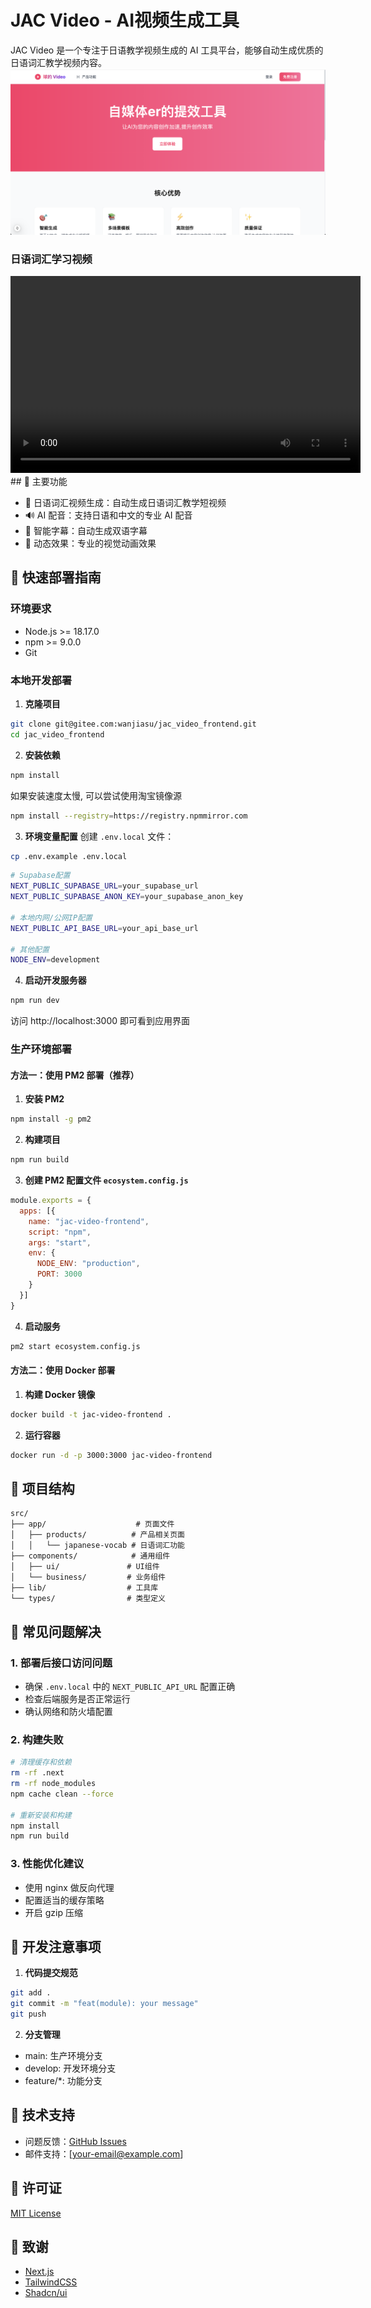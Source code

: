 # JAC Video - AI视频生成工具

JAC Video 是一个专注于日语教学视频生成的 AI 工具平台，能够自动生成优质的日语词汇教学视频内容。
![alt text](image.png)
### 日语词汇学习视频
<video width="560" height="315" controls>
  <source src="https://wanjiasu.gitee.io/jac_video_frontend/japanese_vocab_1737699005352.mp4" type="video/mp4">
  您的浏览器不支持视频播放。
</video>
## 🌟 主要功能

- 🎯 日语词汇视频生成：自动生成日语词汇教学短视频
- 🔊 AI 配音：支持日语和中文的专业 AI 配音
- 📝 智能字幕：自动生成双语字幕
- 🎨 动态效果：专业的视觉动画效果

## 🚀 快速部署指南

### 环境要求

- Node.js >= 18.17.0
- npm >= 9.0.0
- Git

### 本地开发部署

1. **克隆项目**
```bash
git clone git@gitee.com:wanjiasu/jac_video_frontend.git
cd jac_video_frontend
```

2. **安装依赖**
```bash
npm install
```
如果安装速度太慢, 可以尝试使用淘宝镜像源
```bash
npm install --registry=https://registry.npmmirror.com
```

3. **环境变量配置**
创建 `.env.local` 文件：
```bash
cp .env.example .env.local
```
```bash
# Supabase配置
NEXT_PUBLIC_SUPABASE_URL=your_supabase_url
NEXT_PUBLIC_SUPABASE_ANON_KEY=your_supabase_anon_key

# 本地内网/公网IP配置
NEXT_PUBLIC_API_BASE_URL=your_api_base_url

# 其他配置
NODE_ENV=development 
```

4. **启动开发服务器**
```bash
npm run dev
```

访问 http://localhost:3000 即可看到应用界面

### 生产环境部署

#### 方法一：使用 PM2 部署（推荐）

1. **安装 PM2**
```bash
npm install -g pm2
```

2. **构建项目**
```bash
npm run build
```

3. **创建 PM2 配置文件 `ecosystem.config.js`**
```javascript
module.exports = {
  apps: [{
    name: "jac-video-frontend",
    script: "npm",
    args: "start",
    env: {
      NODE_ENV: "production",
      PORT: 3000
    }
  }]
}
```

4. **启动服务**
```bash
pm2 start ecosystem.config.js
```

#### 方法二：使用 Docker 部署

1. **构建 Docker 镜像**
```bash
docker build -t jac-video-frontend .
```

2. **运行容器**
```bash
docker run -d -p 3000:3000 jac-video-frontend
```

## 📁 项目结构

```
src/
├── app/                    # 页面文件
│   ├── products/          # 产品相关页面
│   │   └── japanese-vocab # 日语词汇功能
├── components/            # 通用组件
│   ├── ui/               # UI组件
│   └── business/         # 业务组件
├── lib/                  # 工具库
└── types/                # 类型定义
```

## 🔧 常见问题解决

### 1. 部署后接口访问问题
- 确保 `.env.local` 中的 `NEXT_PUBLIC_API_URL` 配置正确
- 检查后端服务是否正常运行
- 确认网络和防火墙配置

### 2. 构建失败
```bash
# 清理缓存和依赖
rm -rf .next
rm -rf node_modules
npm cache clean --force

# 重新安装和构建
npm install
npm run build
```

### 3. 性能优化建议
- 使用 nginx 做反向代理
- 配置适当的缓存策略
- 开启 gzip 压缩

## 📝 开发注意事项

1. **代码提交规范**
```bash
git add .
git commit -m "feat(module): your message"
git push
```

2. **分支管理**
- main: 生产环境分支
- develop: 开发环境分支
- feature/*: 功能分支

## 🤝 技术支持

- 问题反馈：[GitHub Issues](your-issues-url)
- 邮件支持：[your-email@example.com]

## 📜 许可证

[MIT License](LICENSE)

## 🙏 致谢

- [Next.js](https://nextjs.org/)
- [TailwindCSS](https://tailwindcss.com/)
- [Shadcn/ui](https://ui.shadcn.com/)

